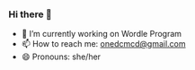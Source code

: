 ### Hi there 👋

- 🔭 I’m currently working on Wordle Program
- 📫 How to reach me: onedcmcd@gmail.com
- 😄 Pronouns: she/her
